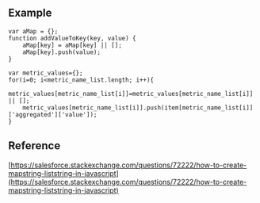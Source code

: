
## Example

```
var aMap = {};
function addValueToKey(key, value) {
    aMap[key] = aMap[key] || [];
    aMap[key].push(value);
}
```


```
var metric_values={};
for(i=0; i<metric_name_list.length; i++){
    metric_values[metric_name_list[i]]=metric_values[metric_name_list[i]] || [];
    metric_values[metric_name_list[i]].push(item[metric_name_list[i]]['aggregated']['value']);
}
```

## Reference

[https://salesforce.stackexchange.com/questions/72222/how-to-create-mapstring-liststring-in-javascript](https://salesforce.stackexchange.com/questions/72222/how-to-create-mapstring-liststring-in-javascript)